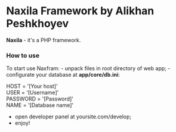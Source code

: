 # Naxila Framework by Alikhan Peshkhoyev
<b>Naxila</b> - it's a PHP framework. 

<h3> How to use </h3>
To start use Naxfram:
- unpack files in root directory of web app;
- configurate your database at <b>app/core/db.ini</b>:

HOST = '[Your host]'<br>
USER = '[Username]'<br>
PASSWORD = '[Password]'<br>
NAME = '[Database name]'<br>

- open developer panel at yoursite.com/develop;
- enjoy!
